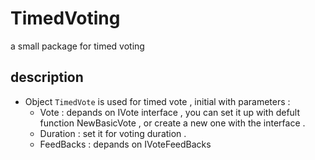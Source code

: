 # TimedVoting

a small package for timed voting

## description
* Object `TimedVote` is used for timed vote , initial with parameters :
  * Vote : depands on IVote interface , you can set it up with defult function NewBasicVote , or create a new one with the interface .
  * Duration : set it for voting duration .
  * FeedBacks : depands on IVoteFeedBacks